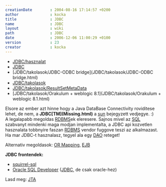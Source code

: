 ```yaml
---
creationDate        : 2004-08-16 17:14:57 +0200 
author              : kocka 
title               : JDBC 
name                : JDBC 
layout              : wiki 
path                : JDBC 
date                : 2006-12-06 11:00:29 +0100 
version             : 23 
creator             : kocka 
---
```


-   [JDBC/hasznalat](JDBC/hasznalat.html)
-   [JDBC](JDBC.html)
-   [JDBC/takolasok/JDBC-ODBC bridge](JDBC/takolasok/JDBC-ODBC bridge.html)
-   [JDBC/takolasok](JDBC/takolasok.html)
-   [JDBC/takolasok/ResultSetMetaData](JDBC/takolasok/ResultSetMetaData.html)
-   [JDBC/takolasok/Orakulum + weblogic 8.1](JDBC/takolasok/Orakulum + weblogic 8.1.html)



Elsore az ember azt hinne hogy a Java DataBase Connectivity roviditese lehet, de nem, a __JDBC\[TM](Missing.html)__ a [sun](Sun.html) bejegyzett vedjegye. :)<br/>
A legalapabb megoldas [RDBMS](RDBMS.html)ek eleresere. Sajnos mivel az [SQL](SQL.html) szabvanyt mindenki maga modjan implementalta, a JDBC api kozvetlen hasznalata tobbnyire faszan [RDBMS](RDBMS.html) vendor fuggove teszi az alkalmazast. Ha mar JDBC-t hasznalasz, tegyel ala egy [DAO](DAO.html) reteget!

Alternativ megoldasok: [OR Mapping](OR%20Mapping.html), [EJB](EJB.html)

__JDBC frontendek:__

*   [squirrel-sql](Squirrel-SQL.html)
*   [Oracle SQL Developer](http://www.oracle.com/technology/software/products/sql/index.html) ([JDBC](JDBC.html), de csak oracle-hez)

Lasd meg: [JTA](JTA.html)


